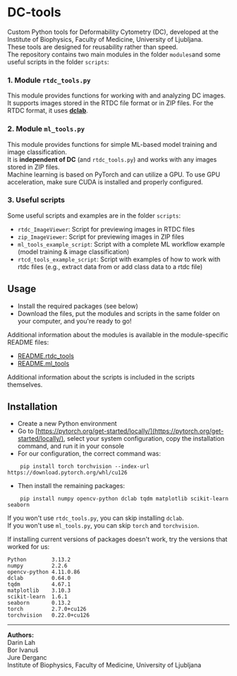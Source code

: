 # DC-tools

Custom Python tools for Deformability Cytometry (DC), developed at the Institute of Biophysics, Faculty of Medicine, University of Ljubljana.  
These tools are designed for reusability rather than speed.  
The repository contains two main modules in the folder `modules`and some useful scripts in the folder `scripts`:

### 1. Module `rtdc_tools.py`
This module provides functions for working with and analyzing DC images. It supports images stored in the RTDC file format or in ZIP files. For the RTDC format, it uses [**dclab**](https://github.com/DC-analysis/dclab).

### 2. Module `ml_tools.py`
This module provides functions for simple ML-based model training and image classification.  
It is **independent of DC** (and `rtdc_tools.py`) and works with any images stored in ZIP files.  
Machine learning is based on PyTorch and can utilize a GPU. To use GPU acceleration, make sure CUDA is installed and properly configured.

### 3. Useful scripts
Some useful scripts and examples are in the folder `scripts`:
- `rtdc_ImageViewer`: Script for previewing images in RTDC files 
- `zip_ImageViewer`: Script for previewing images in ZIP files
- `ml_tools_example_script`: Script with a complete ML workflow example (model training & image classification)
- `rtcd_tools_example_script`: Script with examples of how to work with rtdc files (e.g., extract data from or add class data to a rtdc file)

## Usage

- Install the required packages (see below)
- Download the files, put the modules and scripts in the same folder on your computer, and you're ready to go!

Additional information about the modules is available in the module-specific README files:
- [README.rtdc_tools](/modules/README.rtdc_tools.md)
- [README.ml_tools](/modules/README.ml_tools.md)

Additional information about the scripts is included in the scripts themselves.



## Installation

- Create a new Python environment  
- Go to [https://pytorch.org/get-started/locally/](https://pytorch.org/get-started/locally/), select your system configuration, copy the installation command, and run it in your console  
- For our configuration, the correct command was:

```
    pip install torch torchvision --index-url https://download.pytorch.org/whl/cu126
```

- Then install the remaining packages:

```
    pip install numpy opencv-python dclab tqdm matplotlib scikit-learn seaborn
```

If you won't use `rtdc_tools.py`, you can skip installing `dclab`.  
If you won't use `ml_tools.py`, you can skip `torch` and `torchvision`.  

If installing current versions of packages doesn't work, try the versions that worked for us:
```
Python        3.13.2
numpy         2.2.6
opencv-python 4.11.0.86
dclab         0.64.0
tqdm          4.67.1
matplotlib    3.10.3
scikit-learn  1.6.1
seaborn       0.13.2
torch         2.7.0+cu126
torchvision   0.22.0+cu126
```

---

**Authors:**  
Darin Lah  
Bor Ivanuš  
Jure Derganc  
Institute of Biophysics, Faculty of Medicine, University of Ljubljana
